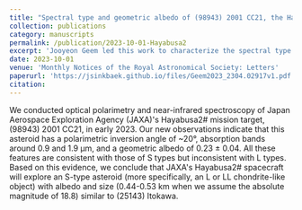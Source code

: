 ```yaml
---
title: "Spectral type and geometric albedo of (98943) 2001 CC21, the Hayabusa2# mission target"
collection: publications
category: manuscripts
permalink: /publication/2023-10-01-Hayabusa2
excerpt: 'Jooyeon Geem led this work to characterize the spectral type and geometric albedo of the asteroid 2001 CC21 using polarimetry. I participated in the observing effort at the Nordic Optical Telescope.'
date: 2023-10-01
venue: 'Monthly Notices of the Royal Astronomical Society: Letters'
paperurl: 'https://jsinkbaek.github.io/files/Geem2023_2304.02917v1.pdf'
citation:
---
```

We conducted optical polarimetry and near-infrared spectroscopy of Japan Aerospace Exploration Agency (JAXA)'s Hayabusa2# mission target, (98943) 2001 CC21, in early 2023. Our new observations indicate that this asteroid has a polarimetric inversion angle of ~20°, absorption bands around 0.9 and 1.9 μm, and a geometric albedo of 0.23 ± 0.04. All these features are consistent with those of S types but inconsistent with L types. Based on this evidence, we conclude that JAXA's Hayabusa2# spacecraft will explore an S-type asteroid (more specifically, an L or LL chondrite-like object) with albedo and size (0.44-0.53 km when we assume the absolute magnitude of 18.8) similar to (25143) Itokawa. 
